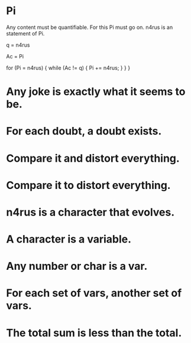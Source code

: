 # Pi
Any content must be quantifiable. 
For this Pi must go on.
n4rus is an statement of Pi.

q = n4rus

Ac = Pi

for (Pi = n4rus) {
	while (Ac != q) {
		Pi += n4rus;
		}
	}
}

# Any joke is exactly what it seems to be.
# For each doubt, a doubt exists.
# Compare it and distort everything.
# Compare it to distort everything.
# n4rus is a character that evolves.
# A character is a variable.
# Any number or char is a var.
# For each set of vars, another set of vars.
# The total sum is less than the total.
